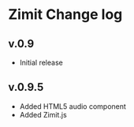 # Zimit Change log

v.0.9
------
- Initial release

v.0.9.5
------
- Added HTML5 audio component
- Added Zimit.js